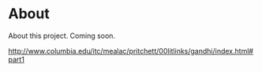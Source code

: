 # About

About this project. Coming soon.

http://www.columbia.edu/itc/mealac/pritchett/00litlinks/gandhi/index.html#part1
